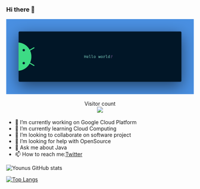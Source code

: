 ### Hi there 👋

<img src="https://raw.githubusercontent.com/Younus-Saberi/Younus-Saberi/master/resources/banner.png" alt="Hello world">

<p align="center"> 
  Visitor count<br>
  <img src="https://profile-counter.glitch.me/Younus-Saberi/count.svg" />
</p>


<!-- **Younus-Saberi/Younus-Saberi** is a ✨ _special_ ✨ repository because its `README.md` (this file) appears on your GitHub profile.

Here are some ideas to get you started: -->

- 🔭 I’m currently working on Google Cloud Platform
- 🌱 I’m currently learning Cloud Computing
- 👯 I’m looking to collaborate on software project
- 🤔 I’m looking for help with OpenSource
- 💬 Ask me about Java
- 📫 How to reach me:[Twitter](https://twitter.com/younussaberi)
<!-- - 😄 Pronouns: ... -->
<!-- - ⚡ Fun fact:  -->

![Younus GitHub stats](https://github-readme-stats.vercel.app/api?username=Younus-Saberi&show_icons=true&theme=radical)

[![Top Langs](https://github-readme-stats.vercel.app/api/top-langs/?username=Younus-Saberi&layout=compact)](https://github.com/Younus-Saberi/github-readme-stats)
